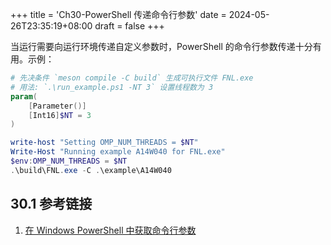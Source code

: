 +++
title = 'Ch30-PowerShell 传递命令行参数'
date = 2024-05-26T23:35:19+08:00
draft = false
+++

当运行需要向运行环境传递自定义参数时，PowerShell 的命令行参数传递十分有用。示例：

```powershell
# 先决条件 `meson compile -C build` 生成可执行文件 FNL.exe
# 用法: `.\run_example.ps1 -NT 3` 设置线程数为 3
param(
    [Parameter()]
    [Int16]$NT = 3
)

write-host "Setting OMP_NUM_THREADS = $NT"
Write-Host "Running example A14W040 for FNL.exe"
$env:OMP_NUM_THREADS = $NT
.\build\FNL.exe -C .\example\A14W040
```

## 30.1 参考链接

1. [在 Windows PowerShell 中获取命令行参数](https://www.delftstack.com/zh/howto/powershell/command-line-arguments-in-powershell/)

